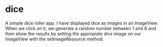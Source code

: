 # dice
A simple dice roller app.
I have displayed  dice as images in an ImageView.
When we click on it, we generate a random number between 1 and 6 and then show the results by setting the appropiate dice image on our ImageView with the setImageResource method.
